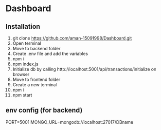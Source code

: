 
# Dashboard

## Installation
1) git clone https://github.com/aman-15091998/Dashboard.git
2) Open terminal 
3) Move to backend folder
4) Create .env file and add the variables
5) npm i 
6) npm index.js
8) Initialize db by calling http://localhost:5001/api/transactions/initialize on browser
9) Move to frontend folder
10) Create a new terminal
11) npm i 
12) npm start

## env config (for backend)
PORT=5001
MONGO_URL=mongodb://localhost:27017/DBname

